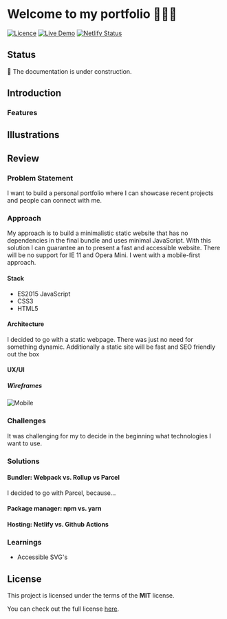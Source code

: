 # Welcome to my portfolio 👨🏽‍🎨

[![Licence](https://img.shields.io/badge/License-MIT-green.svg?style=social)](https://github.com/NoahLiechti/dev-portfolio/blob/main/LICENSE)
[![Live Demo](https://img.shields.io/badge/Live Preview-Click Me-green.svg?style=social)](https://trusting-williams-929684.netlify.app)
[![Netlify Status](https://api.netlify.com/api/v1/badges/d759cd8d-4bbc-4016-b7fd-d6ff353d133c/deploy-status)](https://app.netlify.com/sites/youthful-jepsen-d75291/deploys)

## Status

🚧 The documentation is under construction.

## Introduction

### Features

<!--e.g registration-->

## Illustrations

<!--e.g screenshots -->

## Review

### Problem Statement

I want to build a personal portfolio where I can showcase recent projects and people can connect with me.

### Approach

My approach is to build a minimalistic static website that has no dependencies in the final bundle and uses minimal JavaScript. With this solution I can guarantee an to present a fast and accessible website. There will be no support for IE 11 and Opera Mini. I went with a mobile-first approach.

#### Stack

- ES2015 JavaScript
- CSS3
- HTML5

#### Architecture

I decided to go with a static webpage. There was just no need for something dynamic. Additionally a static site will be fast and SEO friendly out the box

#### UX/UI

##### Wireframes

![Mobile](https://user-images.githubusercontent.com/38284563/130324938-b18676a9-61cf-4ae1-b93d-e218b246ff17.png)

### Challenges

It was challenging for my to decide in the beginning what technologies I want to use.

### Solutions

#### Bundler: Webpack vs. Rollup vs Parcel

I decided to go with Parcel, because...

<!-- https://blog.bitsrc.io/choosing-the-right-javascript-bundler-in-2020-f9b1eae0d12b -->

#### Package manager: npm vs. yarn

#### Hosting: Netlify vs. Github Actions

### Learnings

- Accessible SVG's

## License

This project is licensed under the terms of the **MIT** license.

You can check out the full license [here](https://github.com/NoahLiechti/dev-portfolio/blob/main/LICENSE).
